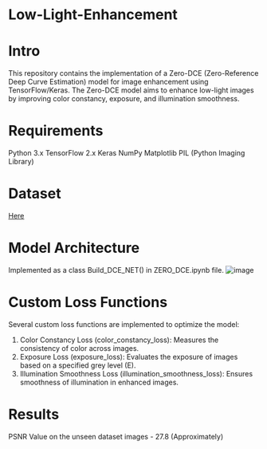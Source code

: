 # Low-Light-Enhancement

# Intro
This repository contains the implementation of a Zero-DCE (Zero-Reference Deep Curve Estimation) model for image enhancement using TensorFlow/Keras. The Zero-DCE model aims to enhance low-light images by improving color constancy, exposure, and illumination smoothness.

# Requirements
Python 3.x
TensorFlow 2.x
Keras
NumPy
Matplotlib
PIL (Python Imaging Library)

# Dataset
[Here](https://www.kaggle.com/datasets/soumikrakshit/lol-dataset)

# Model Architecture
Implemented as a class Build_DCE_NET() in ZERO_DCE.ipynb file.
![image](https://github.com/palswayam5/Low-Light-Enhancement/assets/97727708/6cb69ead-ffae-4627-8c3b-4d65d13fdc6c)

# Custom Loss Functions
Several custom loss functions are implemented to optimize the model:

1. Color Constancy Loss (color_constancy_loss): Measures the consistency of color across images.
2. Exposure Loss (exposure_loss): Evaluates the exposure of images based on a specified grey level (E).
3. Illumination Smoothness Loss (illumination_smoothness_loss): Ensures smoothness of illumination in enhanced images.

# Results
PSNR Value on the unseen dataset images - 27.8 (Approximately)

   
